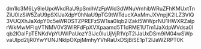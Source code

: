 dm1lc3M6Ly9leUpoWkdRaU9pSmlhVzFpWld3dWNuVmhibWRuZFhKMUxtTnZiU0lzSW5ZaU9pSXlJaXdpY0hNaU9pTG9tWTducXAxMmJXVnpjK2lLZ3VlQ3VUQXhJaXdpY0c5eWRDSTZPREFzSW1sa0lqb2lZakl5WWprNU1HWXRZalprWkMwMFlqVTNMV0V3WlRFdFpXVXpaamd5T1dRME1UTm1JaXdpWVdsa0lqb2lOalFpTENKdVpYUWlPaUozY3lJc0luUjVjR1VpT2lJaUxDSm9iM04wSWpvaUlpd2ljR0YwYUNJNklpOXpjMmhyYVhRaUxDSjBiSE1pT2lJaWZRPT0K